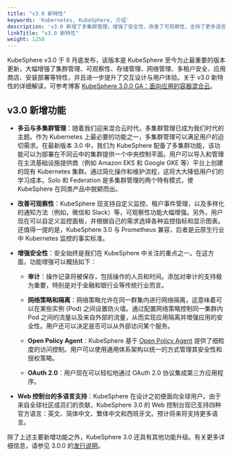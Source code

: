 ```yaml
---
title: "v3.0 新特性"
keywords: 'Kubernetes, KubeSphere, 介绍'
description: 'v3.0 新增了多集群管理，增强了安全性，改善了可观察性，支持了更多语言'
linkTitle: "v3.0 新特性"
weight: 1250
---
```


KubeSphere v3.0 于 8 月底发布，该版本是 KubeSphere 至今为止最重要的版本更新，大幅增强了集群管理、可观察性、存储管理、网络管理、多租户安全、应用商店、安装部署等特性，并且进一步提升了交互设计与用户体验。关于 v3.0 新特性的详细解读，可参考博客 [KubeSphere 3.0.0 GA：面向应用的容器混合云](../../../blogs/kubesphere-3.0.0-ga-announcement/)。

## v3.0 新增功能

- **多云与多集群管理**：随着我们迎来混合云时代，多集群管理已成为我们时代的主题。作为 Kubernetes 上最必要的功能之一，多集群管理可以满足用户的迫切需求。在最新版本 3.0 中，我们为 KubeSphere 配备了多集群功能，该功能可以为部署在不同云中的集群提供一个中央控制平面。用户可以导入和管理在主流基础设施提供商（例如 Amazon EKS 和 Google GKE 等）平台上创建的现有 Kubernetes 集群。通过简化操作和维护流程，这将大大降低用户们的学习成本。Solo 和 Federation 是多集群管理的两个特有模式，使 KubeSphere 在同类产品中脱颖而出。

- **改善可观察性**：KubeSphere 现支持自定义监控、租户事件管理，以及多样化的通知方法（例如，微信和 Slack）等，可观察性功能大幅增强。另外，用户现在可以自定义监控面板，并根据自己的需求选择各种监控指标和显示图表。还值得一提的是，KubeSphere 3.0 与 Prometheus 兼容，后者是云原生行业中 Kubernetes 监控的事实标准。

- **增强安全性**：安全始终是我们在 KubeSphere 中关注的重点之一。在这方面，功能增强可以概括如下：

  - **审计**：操作记录将被保存，包括操作的人员和时间。添加对审计的支持极为重要，特别是对于金融和银行业等传统行业而言。

  - **网络策略和隔离**：网络策略允许在同一群集内进行网络隔离，这意味着可以在某些实例 (Pod) 之间设置防火墙。通过配置网络策略控制同一集群内 Pod 之间的流量以及来自外部的流量，从而实现应用隔离并增强应用的安全性。用户还可以决定是否可以从外部访问某个服务。

  - **Open Policy Agent**：KubeSphere 基于 [Open Policy Agent](https://www.openpolicyagent.org/) 提供了细粒度的访问控制。用户可以使用通用体系架构以统一的方式管理其安全性和授权策略。

  - **OAuth 2.0**：用户现在可以轻松地通过 OAuth 2.0 协议集成第三方应用程序。
  
- **Web 控制台的多语言支持**：KubeSphere 在设计之初便面向全球用户。由于来自全球社区成员们的贡献，KubeSphere 3.0 的 Web 控制台现已支持四种官方语言：英文、简体中文、繁体中文和西班牙文。预计将来将支持更多语言。

除了上述主要新增功能之外，KubeSphere 3.0 还具有其他功能升级。有关更多详细信息，请参见 3.0.0 的[发行说明](../../release/release-v300/)。
